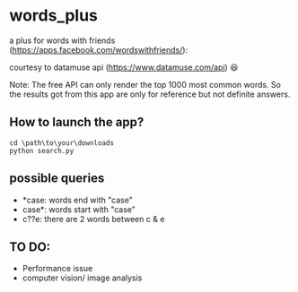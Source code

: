 # words_plus
a plus for words with friends (https://apps.facebook.com/wordswithfriends/): 

courtesy to datamuse api (https://www.datamuse.com/api) :laughing:

Note: The free API can only render the top 1000 most common words. So the results got from this app are only for reference but not definite answers.

## How to launch the app?
```
cd \path\to\your\downloads
python search.py
```

## possible queries
* *case: words end with "case"
* case*: words start with "case"
* c??e: there are 2 words between c & e

## TO DO:
* Performance issue
* computer vision/ image analysis
